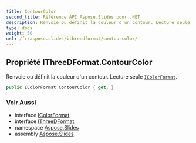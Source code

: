 ```yaml
---
title: ContourColor
second_title: Référence API Aspose.Slides pour .NET
description: Renvoie ou définit la couleur d'un contour. Lecture seule IColorFormataspose.slides/icolorformat.
type: docs
weight: 50
url: /fr/aspose.slides/ithreedformat/contourcolor/
---
```


## Propriété IThreeDFormat.ContourColor

Renvoie ou définit la couleur d'un contour. Lecture seule [`IColorFormat`](../../icolorformat).

```csharp
public IColorFormat ContourColor { get; }
```

### Voir Aussi

* interface [IColorFormat](../../icolorformat)
* interface [IThreeDFormat](../../ithreedformat)
* namespace [Aspose.Slides](../../ithreedformat)
* assembly [Aspose.Slides](../../../)

<!-- NE PAS ÉDITER : généré par xmldocmd pour Aspose.Slides.dll -->